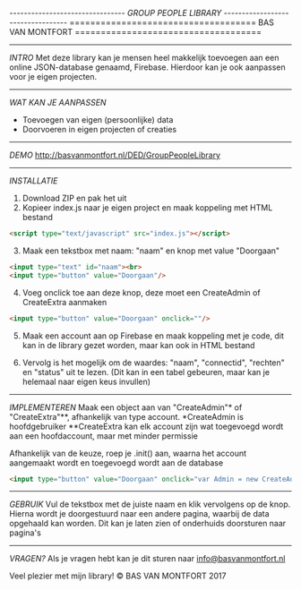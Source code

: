 *-------------------------------- GROUP PEOPLE LIBRARY ----------------------------------*
==================================== BAS VAN MONTFORT ====================================
__________________________________________________________________________________________
*INTRO*
Met deze library kan je mensen heel makkelijk toevoegen aan een online JSON-database genaamd, Firebase. Hierdoor kan je ook aanpassen voor je eigen projecten.



__________________________________________________________________________________________
*WAT KAN JE AANPASSEN*
- Toevoegen van eigen (persoonlijke) data
- Doorvoeren in eigen projecten of creaties



__________________________________________________________________________________________
*DEMO*
http://basvanmontfort.nl/DED/GroupPeopleLibrary



__________________________________________________________________________________________
*INSTALLATIE*
1. Download ZIP en pak het uit
2. Kopieer index.js naar je eigen project en maak koppeling met HTML bestand
````html 
<script type="text/javascript" src="index.js"></script>
````

3. Maak een tekstbox met naam: "naam" en knop met value "Doorgaan"
````html
<input type="text" id="naam"><br>
<input type="button" value="Doorgaan"/>
````

4. Voeg onclick toe aan deze knop, deze moet een CreateAdmin of CreateExtra aanmaken
````html
<input type="button" value="Doorgaan" onclick=""/>
````

5. Maak een account aan op Firebase en maak koppeling met je code, dit kan in de library gezet worden, maar kan ook in HTML bestand

6. Vervolg is het mogelijk om de waardes: "naam", "connectid", "rechten" en "status" uit te lezen. (Dit kan in een tabel gebeuren, maar kan je helemaal naar eigen keus invullen)


__________________________________________________________________________________________
*IMPLEMENTEREN*
Maak een object aan van "CreateAdmin"* of "CreateExtra"**, afhankelijk van type account. 
*CreateAdmin is hoofdgebruiker
**CreateExtra kan elk account zijn wat toegevoegd wordt aan een hoofdaccount, maar met minder permissie

Afhankelijk van de keuze, roep je .init() aan, waarna het account aangemaakt wordt en toegevoegd wordt aan de database
````html
<input type="button" value="Doorgaan" onclick="var Admin = new CreateAdmin(); Admin.init();"/>
````

__________________________________________________________________________________________
*GEBRUIK*
Vul de tekstbox met de juiste naam en klik vervolgens op de knop. 
Hierna wordt je doorgestuurd naar een andere pagina, waarbij de data opgehaald kan worden. 
Dit kan je laten zien of onderhuids doorsturen naar pagina's



__________________________________________________________________________________________
*VRAGEN?*
Als je vragen hebt kan je dit sturen naar info@basvanmontfort.nl

Veel plezier met mijn library!
© BAS VAN MONTFORT 2017

